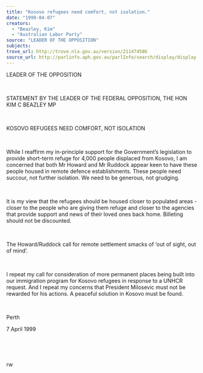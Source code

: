 ```yaml
---
title: "Kosovo refugees need comfort, not isolation."
date: "1999-04-07"
creators:
  - "Beazley, Kim"
  - "Australian Labor Party"
source: "LEADER OF THE OPPOSITION"
subjects:
trove_url: http://trove.nla.gov.au/version/211474586
source_url: http://parlinfo.aph.gov.au/parlInfo/search/display/display.w3p;query=Id%3A%22media/pressrel/0O606%22
---
```


   

  LEADER OF THE OPPOSITION

  

  STATEMENT BY THE LEADER OF THE FEDERAL OPPOSITION, THE HON KIM C BEAZLEY 
MP

  

  KOSOVO REFUGEES NEED COMFORT, NOT ISOLATION

  

  While I reaffirm my in-principle support for the Government’s legislation 
to provide short-term refuge for  4,000 people displaced from 
Kosovo, I am concerned that both Mr Howard and Mr Ruddock appear keen 
to have these people housed in remote defence establishments. These 
people need succour, not further isolation. We need to be generous, 
not grudging.

  

 It is my view that the refugees should be housed closer 
to populated areas - closer to the people who are giving them refuge 
and closer to the agencies that provide support and news of their loved 
ones back home. Billeting should not be discounted.

  

 The Howard/Ruddock call for remote settlement smacks 
of ‘out of sight, out of mind’.

  

 I repeat my call for consideration of more permanent 
places being built into our immigration program for Kosovo refugees 
in response to a UNHCR request. And I repeat my concerns that President 
Milosevic must not be rewarded for his actions. A peaceful solution 
in Kosovo must be found.

  

 Perth

 7 April 1999

  

  

  rw

